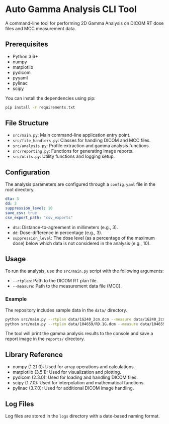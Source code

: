 # Auto Gamma Analysis CLI Tool

A command-line tool for performing 2D Gamma Analysis on DICOM RT dose files and MCC measurement data.

## Prerequisites

- Python 3.6+
- numpy
- matplotlib
- pydicom
- pyyaml
- pylinac
- scipy

You can install the dependencies using pip:
```bash
pip install -r requirements.txt
```

## File Structure

- `src/main.py`: Main command-line application entry point.
- `src/file_handlers.py`: Classes for handling DICOM and MCC files.
- `src/analysis.py`: Profile extraction and gamma analysis functions.
- `src/reporting.py`: Functions for generating image reports.
- `src/utils.py`: Utility functions and logging setup.

## Configuration

The analysis parameters are configured through a `config.yaml` file in the root directory.

```yaml
dta: 3
dd: 3
suppression_level: 10
save_csv: true
csv_export_path: "csv_exports"
```

- `dta`: Distance-to-agreement in millimeters (e.g., 3).
- `dd`: Dose-difference in percentage (e.g., 3).
- `suppression_level`: The dose level (as a percentage of the maximum dose) below which data is not considered in the analysis (e.g., 10).


## Usage

To run the analysis, use the `src/main.py` script with the following arguments:

- `--rtplan`: Path to the DICOM RT plan file.
- `--measure`: Path to the measurement data file (MCC).

### Example

The repository includes sample data in the `data/` directory.

```bash
python src/main.py --rtplan data/1G240_2cm.dcm --measure data/1G240_2cm.mcc
python src/main.py --rtplan data/104659/RD.1G.dcm --measure data/104659/1G_020mm.mcc
```

The tool will print the gamma analysis results to the console and save a report image in the `reports/` directory.

## Library Reference

- numpy (1.21.0): Used for array operations and calculations.
- matplotlib (3.5.1): Used for visualization and plotting.
- pydicom (2.3.0): Used for loading and handling DICOM files.
- scipy (1.7.0): Used for interpolation and mathematical functions.
- pylinac (3.7.0): Used for additional DICOM image handling.

## Log Files

Log files are stored in the `logs` directory with a date-based naming format.
